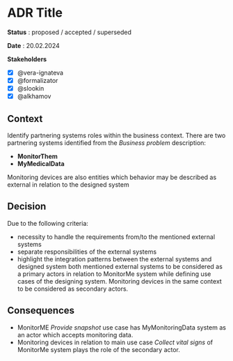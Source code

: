 # ADR Title

**Status** : proposed / accepted / superseded

**Date** : 20.02.2024

**Stakeholders**

- [x] @vera-ignateva
- [x] @formalizator
- [x] @slookin
- [x] @alkhamov

## Context
Identify partnering systems roles within the business context.
There are two partnering systems identified from the *Business problem* description:
- **MonitorThem**
- **MyMedicalData**

Monitoring devices are also entities which behavior may be described as external in relation to the designed system

## Decision
Due to the following criteria:
- necessity to handle the requirements from/to the mentioned external systems
- separate responsibilities of the external systems
- highlight the integration patterns between the external systems and designed system
both mentioned external systems to be considered as a primary actors in relation to MonitorMe system while defining use cases of the designing system.
Monitoring devices in the same context to be considered as secondary actors.

## Consequences
- MonitorME *Provide snapshot* use case has MyMonitoringData system as an actor which accepts monitoring data.
- Monitoring devices in relation to main use case *Collect vital signs* of MonitorMe system plays the role of the secondary actor.
